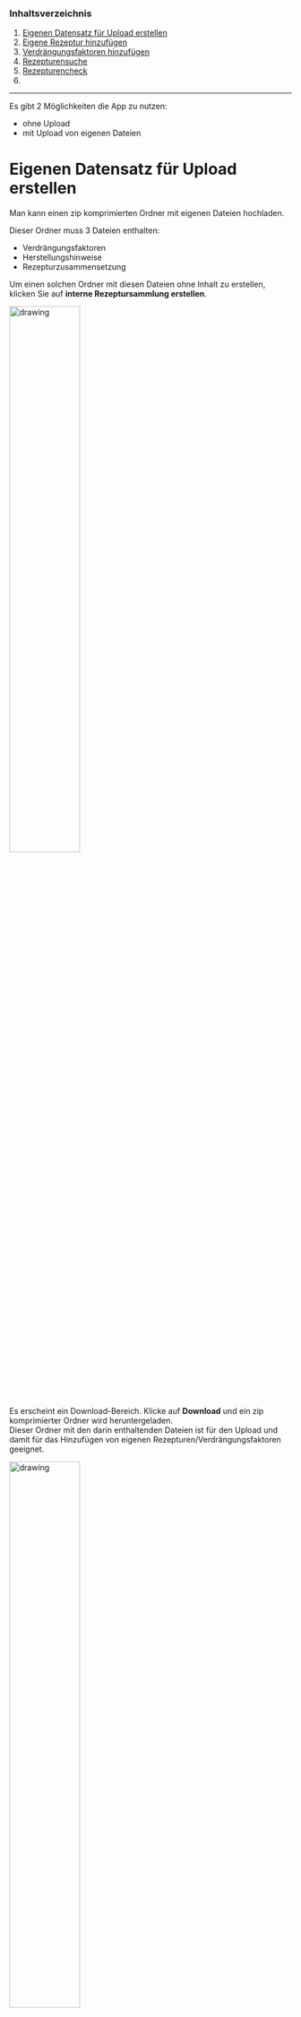 
### Inhaltsverzeichnis
1. [Eigenen Datensatz für Upload erstellen](#eigenen-datensatz-für-upload-erstellen)
2. [Eigene Rezeptur hinzufügen](#eigene-rezeptur-hinzufügen)
3. [Verdrängungsfaktoren hinzufügen](#verdrängungsfaktoren-hinzufügen)
4. [Rezepturensuche](#rezepturensuche)
5. [Rezepturencheck](#rezepturencheck)
6. 

**********************************************************************

Es gibt 2 Möglichkeiten die App zu nutzen:
* ohne Upload
* mit Upload von eigenen Dateien


# Eigenen Datensatz für Upload erstellen

Man kann einen zip komprimierten Ordner mit eigenen Dateien hochladen.

Dieser Ordner muss 3 Dateien enthalten:
* Verdrängungsfaktoren
* Herstellungshinweise
* Rezepturzusammensetzung

Um einen solchen Ordner mit diesen Dateien ohne Inhalt zu erstellen, klicken Sie auf **interne Rezeptursammlung erstellen**.

<img src="screenshot/1.png" alt="drawing" width="50%"/>

Es erscheint ein Download-Bereich. Klicke auf **Download** und ein zip komprimierter Ordner wird heruntergeladen. <br>
Dieser Ordner mit den darin enthaltenden Dateien ist für den Upload und damit für das Hinzufügen von eigenen Rezepturen/Verdrängungsfaktoren geeignet. 

<img src="screenshot/11.png" alt="drawing" width="50%"/>

# Eigene Rezeptur hinzufügen

Um eigene Rezepturen abzuspeichern, erstellen Sie einen [eigenen Datensatz](#eigenen-datensatz-für-upload-erstellen) oder laden sie unter **interne Sammlung** Ihren Datensatz hoch. <br>
Es erscheinen unter Rezeptursammlung die Seiten **neue Rezeptur** und **neue Herstellungsanweisung** <br>

<img src="screenshot/2.png" alt="drawing" width="50%"/>

Unter **neue Rezeptur** kann die Zusammensetzung einer Rezeptur eingetragen werden. <br>
Man kann Substanzen aus der Arzneitaxe auswählen oder andere Substanzen eintragen. <br>
Mengenangaben können entweder in g oder ml angegeben werden. <br>
Wenn mit einer Substanz bis zu einer bestimmeten Menge aufgefüllt werden soll, drücke **ad** und gib dahinter die Gesamtmenge an. 

<img src="screenshot/3.png" alt="drawing" width="50%"/>

Diese Rezeptur muss unter **neue Herstellungshinweise** benannt werden (Titel).  <br>
Es können weitere Informationen wie Herstellungshinweise, Dosierung, Haltbarkeiten, Quelle usw zur Rezeptur hinzugefügt werden.<br>
Durch klicken auf **Rezeptur hinzufügen** wird die Zusammensetzung der Rezeptur mit die dazugehörigen Informationen hinzugefügt.<br>

<img src="screenshot/4.png" alt="drawing" width="50%"/>
<img src="screenshot/5.png" alt="drawing" width="50%"/>

Kontrollieren Sie auf der Startseite die hinzugefügten Informationen und downloaden Sie den aktualisierten Datensatz. <br>
Dieser Ordner kann bei der nächsten Verwendung der App wieder hochgeladen werden. 

<img src="screenshot/6.png" alt="drawing" width="50%"/>

# Verdrängungsfaktoren hinzufügen

Wenn Sie einen Zugang zum online DAC/NRF-Werk 2022 haben, speichern Sie die DAC-Anlage F als PDF ab.

<img src="screenshot/7.png" alt="drawing" width="50%"/>

Die DAC-Anlage F kann als PDF hochgeladen werden, dadurch werden die Verdrängungsfaktoren eingelesen und zum eigenen Datensatz hinzugefügt

<img src="screenshot/8.png" alt="drawing" width="50%"/>

Wird beim Hartfettmengenrechner eine Substanz nicht gefunden, wählen Sie **Substanz nicht in Liste vorhanden**. <br>
Dadurch erscheint ein neues Fenster. 
Mit diesen Fenster können Sie neue Substanzen und deren Verdrängungsfaktoren zu Ihren Datensatz hinzufügen. Klicken Sie dabei auf **übernehmen**. <br>
Kontrollieren Sie die neuen Verdrängungsfaktoren auf der Startseite und downloaden Sie den neuen Datensatz.<br>

<img src="screenshot/9.png" alt="drawing" width="50%"/>

# Rezepturensuche
Rezepturen können in einer Rezepturensammlung gesucht werden. 

Diese Rezepturensammlung setzt sich zusammen aus:
* Rezepturen aus dem Kompendium JUNIORMED
* eigene hochgelade Rezepturen (optional)

Um Rezepturen in der Rezepturensammlung zu suchen, wählen Sie die Bestandteile der Rezeptur unter **Zusammensetzung der Rezeptur** aus. Auf der rechten Seite finden Sie die gefundenen Rezepturen. Um zusätzliche Informationen sehen zu können, klicken Sie die gewünschte Rezeptur an. <br>
Ist die ausgewählte Rezeptur eine JUNIORMED Rezeptur, dann öffnet sich ein neues Fenster mit der online Version des JUNIORMEDs. Dabei ist bereits die Seite mit der ausgewählten Rezeptur ersichtlich. <br>

<img src="screenshot/10.png" alt="drawing" width="50%"/>

Ist die ausgewählte Rezeptur eine selbst abgespeicherte Rezeptur, erscheint auf der rechten Seite eine Tabelle mit den abgespeicherten Informationen. 

<img src="screenshot/12.png" alt="drawing" width="50%"/>

# Rezepturencheck

Automatisch ausgeführte Prüfungen der ausgewählten Rezeptur sind:

* Erstattungsfähigkeit
* Rezeptpflichtstatus
* Kompatibilität der Substanzen mit Salbengrundlage
* Dosierung von lokal applizierten Wirkstoffe
* Bedenkliche Bestandteile 


wenn keine Rezeptur in der Sammlung gefunden wurde, und trotzdem die Rezepturchecks durchgeführt werden soll, geben Sie alle Bestandteile unter **Zusammensetzung der Rezeptur** ein und klicken Sie auf **Rezeptur wurde nicht gefunden**

<img src="screenshot/13.png" alt="drawing" width="50%"/>

#### Ergebnisse der Rezepturkontrollen

Erscheinen auf der linken Seite, durch klicken darauf gelangt man zur entsprechenden Seite

* Erstattungsfähigkeit

<img src="screenshot/16.png" alt="drawing" width="19%"/> alle Bestandteile der Rezeptur erstattungsfähig

<img src="screenshot/17.png" alt="drawing" width="19%"/> mindestens ein Bestandteil der Rezeptur befindet sich nicht in der grünen Box bzw. wurde in der Arzneitaxe nicht gefunden.

* Rezeptpflichtstatus

<img src="screenshot/18.png" alt="drawing" width="19%"/> mindestens ein Bestandteil der Rezeptur ist in der Rezeptpflichtverordnung gelistet

* Kompatibilität der Substanzen mit Salbengrundlage

<img src="screenshot/21.png" alt="drawing" width="19%"/> alle Bestandteile der Rezeptur sind mit der Grundlage stabil <br>
<img src="screenshot/19.png" alt="drawing" width="19%"/> es kann nicht für alle Bestandteile eine eindeutige Entscheidung getroffen werden <br>
<img src="screenshot/20.png" alt="drawing" width="19%"/> mindestens ein Bestandteil der Rezeptur ist nicht kompatibel mit der Grundlage


* Dosierung von lokal applizierten Wirkstoffe

<img src="screenshot/22.png" alt="drawing" width="19%"/> Über mindestens ein Bestandteil sind Dosierungsinformationen vorhanden

* Bedenkliche Bestandteile 

<img src="screenshot/23.png" alt="drawing" width="19%"/> ausgewählte Substanz ist als bedenklich eingestuft <br>
<img src="screenshot/24.png" alt="drawing" width="19%"/> ausgewählte Rezeptur enthält mindestens eine bedenkliche Substanz

#### Erstattungscheck

Alle Bestandteile befinden sich in der grünen Box
<img src="screenshot/14.png" alt="drawing" width="50%"/>

Bei Bestandteile die sich nicht in der grünen Box befinden erscheint eine rote Meldung. 
Bei Bestandteile die in der Arzneitaxe nicht gefunden wurde erscheint eine gelbe Meldung.
<img src="screenshot/26.png" alt="drawing" width="50%"/>

#### Rezeptpflichtstatus

Sind Bestandteile der ausgewählten Rezeptur in der Rezeptpflichtverordnung gelistet erscheinen diese Bestandteile in einer Tabelle. 

<img src="screenshot/25.png" alt="drawing" width="50%"/>

### Kompatibilität der Substanzen mit Salbengrundlage

chemische und physikalische Stabilität der Substanzen mit Salbengrundlagen wird in Form von Tabellen dargestellt. 
<img src="screenshot/27.png" alt="drawing" width="50%"/>

### Dosierung von lokal applizierten Wirkstoffe

Die Konzentration der Arzneistoffe wird automatisch berechnet. Dabei muss die insgesamt herzustellende Menge und die Arzneistoffmenge angegeben werden. Befindet sich diese Konzentration außerhalb der therapeutisch üblichen Konzentration erscheint eine rote Meldung. <br>
<img src="screenshot/28.png" alt="drawing" width="50%"/>

### Bedenkliche Bestandteile 

Es kann unter **search** Substanzen gesucht werden.
Befindet sich in der ausgewählten Rezeptur eine bedenkliche Substanz wird diese automatisch in der Tabelle gesucht. 
<img src="screenshot/29.png" alt="drawing" width="50%"/>


### Hartfettmengenrechner



* ohne Upload

Die Hartfettmenge kann für Zäpfchen mit bis zu 3 Substanzen berechnet werden.
<img src="screenshot/30.png" alt="drawing" width="50%"/>

Wird die bewilligungsfreie Menge von 24 Zäpfchen überschritten, wird man darüber informiert. 
<img src="screenshot/31.png" alt="drawing" width="50%"/>

* mit Upload

Verdrängungsfaktoren können auf der Startseite entweder über **NRF-Verdrängungsfaktoren** oder **interne Sammlung** hochgeladen werden.

Nach Upload erscheint das Feld **Substanz**, dort kann die Substanz ausgewählt werden und die entsprechende Verdrängung wird für die Berechnung der Hartfettmenge berücksichtigt. 

<img src="screenshot/32.png" alt="drawing" width="50%"/>

wenn die gewünschte Substanz noch nicht abgespeichert wurde, wähle **Substanz nicht in Liste vorhanden** und füge fehlende Substanz hinzu.

<img src="screenshot/9.png" alt="drawing" width="50%"/>
